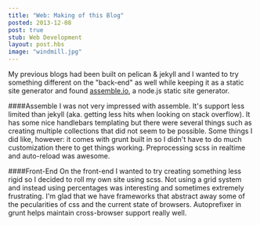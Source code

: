 ```yaml
---
title: "Web: Making of this Blog"
posted: 2013-12-08
post: true
stub: Web Development
layout: post.hbs
image: "windmill.jpg"
---
```


My previous blogs had been built on pelican & jekyll and I wanted to try something different on the "back-end" as well while keeping it as a static site generator and found [assemble.io](http://assemble.io), a node.js static site generator.

####Assemble
I was not very impressed with assemble. It's support less limited than jekyll (aka. getting less hits when looking on stack overflow). It has some nice handlebars templating but there were several things such as creating multiple collections that did not seem to be possible. Some things I did like, however: it comes with grunt built in so I didn't have to do much customization there to get things working. Preprocessing scss in realtime and auto-reload was awesome.

####Front-End
On the front-end I wanted to try creating something less rigid so I decided to roll my own site using scss. Not using a grid system and instead using percentages was interesting and sometimes extremely frustrating. I'm glad that we have frameworks that abstract away some of the pecularities of css and the current state of browsers. Autoprefixer in grunt helps maintain cross-browser support really well.
